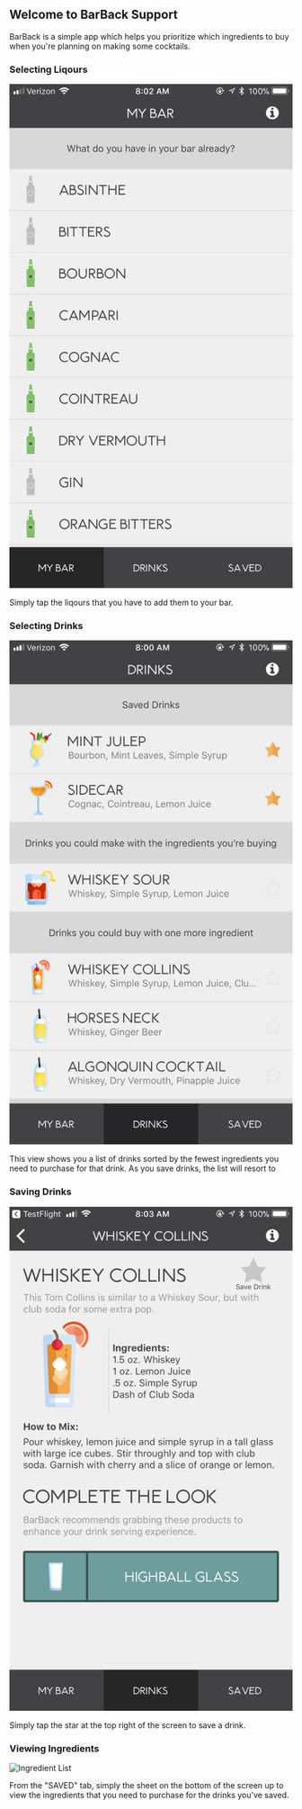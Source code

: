 ## Welcome to BarBack Support
BarBack is a simple app which helps you prioritize which ingredients to buy when you're planning on making some cocktails.

### Selecting Liqours

![Liqour Feed](https://raw.githubusercontent.com/brandonjyuhas/BarBack-Privacy-Policy/master/images/selecting_liqours.PNG)

Simply tap the liqours that you have to add them to your bar.

### Selecting Drinks

![Drink Feed](https://raw.githubusercontent.com/brandonjyuhas/BarBack-Privacy-Policy/master/images/drink_feed.jpeg)

This view shows you a list of drinks sorted by the fewest ingredients you need to purchase for that drink. As you save drinks, the list will resort to

### Saving Drinks

![Drink Show](https://raw.githubusercontent.com/brandonjyuhas/BarBack-Privacy-Policy/master/images/drink_show.PNG)

Simply tap the star at the top right of the screen to save a drink.

### Viewing Ingredients

![Ingredient List](https://raw.githubusercontent.com/brandonjyuhas/BarBack-Privacy-Policy/master/images/drink_feed.PNG)

From the "SAVED" tab, simply the sheet on the bottom of the screen up to view the ingredients that you need to purchase for the drinks you've saved.
